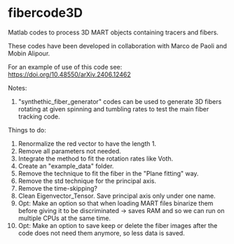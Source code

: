 # fibercode3D
Matlab codes to process 3D MART objects containing tracers and fibers.

These codes have been developed in collaboration with Marco de Paoli and Mobin Alipour.

For an example of use of this code see: https://doi.org/10.48550/arXiv.2406.12462

Notes:
1. "synthethic_fiber_generator" codes can be used to generate 3D fibers rotating at given spinning and tumbling rates to test the main fiber tracking code.


Things to do:
1. Renormalize the red vector to have the length 1.
2. Remove all parameters not needed.
3. Integrate the method to fit the rotation rates like Voth.
4. Create an "example_data" folder.
5. Remove the technique to fit the fiber in the "Plane fitting" way.
6. Remove the std technique for the principal axis.
7. Remove the time-skipping?
8. Clean Eigenvector_Tensor. Save principal axis only under one name.
10. Opt: Make an option so that when loading MART files binarize them before giving it to be discriminated -> saves RAM and so we can run on multiple CPUs at the same time.
11. Opt: Make an option to save keep or delete the fiber images after the code does not need them anymore, so less data is saved.
